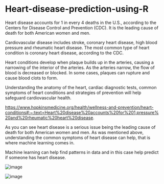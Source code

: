 # Heart-disease-prediction-using-R
Heart disease accounts for 1 in every 4 deaths in the U.S., according to the Centers for Disease Control and Prevention (CDC). It is the leading cause of death for both American women and men.

Cardiovascular disease includes stroke, coronary heart disease, high blood pressure and rheumatic heart disease. The most common type of heart condition is coronary heart disease, according to the CDC.

Heart conditions develop when plaque builds up in the arteries, causing a narrowing of the interior of the arteries. As the arteries narrow, the flow of blood is decreased or blocked. In some cases, plaques can rupture and cause blood clots to form.

Understanding the anatomy of the heart, cardiac diagnostic tests, common symptoms of heart conditions and strategies of prevention will help safeguard cardiovascular health.

https://www.hopkinsmedicine.org/health/wellness-and-prevention/heart-conditions#:~:text=Heart%20disease%20accounts%20for%201,pressure%20and%20rheumatic%20heart%20disease.

As you can see heart disease is a serious issue being the leading cause of death for both American women and men. As was mentioned above, understanding the common symptoms of heart disease can help, that is where machine learning comes in.

Machine learning can help find patterns in data and in this case help predict if someone has heart disease.

![image](https://user-images.githubusercontent.com/63553397/155337254-a7ed354d-308e-40be-9cbc-63b9b38e7c8d.png)

![image](https://user-images.githubusercontent.com/63553397/155337445-d8272034-35ca-4883-9e6b-434cfaf207f5.png)
